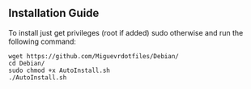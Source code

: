 ## Installation Guide

To install just get privileges (root if added) sudo otherwise and run the following command:

```shell
wget https://github.com/Miguevrdotfiles/Debian/
cd Debian/
sudo chmod +x AutoInstall.sh
./AutoInstall.sh
```
